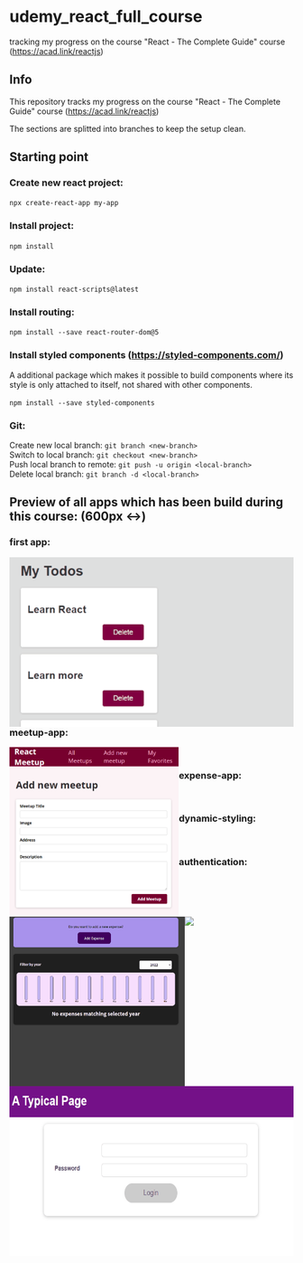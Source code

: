 # udemy_react_full_course

tracking my progress on the course "React - The Complete Guide" course (https://acad.link/reactjs)

## Info

This repository tracks my progress on the course "React - The Complete Guide" course (https://acad.link/reactjs)

The sections are splitted into branches to keep the setup clean.

## Starting point

### Create new react project:

`npx create-react-app my-app`

### Install project:

`npm install`

### Update:

`npm install react-scripts@latest`

### Install routing:

`npm install --save react-router-dom@5`

### Install styled components (https://styled-components.com/)

A additional package which makes it possible to build components where its style is only attached to itself, not shared with other components.

`npm install --save styled-components`

### Git:

Create new local branch: `git branch <new-branch>` \
Switch to local branch: `git checkout <new-branch>` \
Push local branch to remote: `git push -u origin <local-branch>` \
Delete local branch: `git branch -d <local-branch>`

## Preview of all apps which has been build during this course: (600px <->)

### first app:
<img align="left" height="300px" src="https://github.com/RaphaelBecker/udemy_react_full_course/blob/main/previews/01-first-app.gif">  <br> 

### meetup-app:
<img align="left" height="300px" src="https://github.com/RaphaelBecker/udemy_react_full_course/blob/main/previews/02-meetup-app.PNG">  <br> 

### expense-app: 
<img align="left" height="300px" src="https://github.com/RaphaelBecker/udemy_react_full_course/blob/main/previews/03-expense-app.gif">  <br> 

### dynamic-styling:
<img align="left" height="300px" src="(https://github.com/RaphaelBecker/udemy_react_full_course/blob/main/previews/04-dynamic-styling.gif">  <br> 

### authentication:
<img align="left" height="300px" src="https://github.com/RaphaelBecker/udemy_react_full_course/blob/main/previews/07-advanced-concepts.gif">  <br> 
